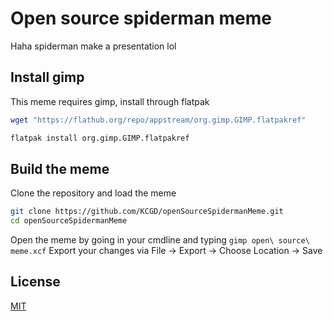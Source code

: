# Open source spiderman meme

Haha spiderman make a presentation lol

## Install gimp

This meme requires gimp, install through flatpak

```bash
wget "https://flathub.org/repo/appstream/org.gimp.GIMP.flatpakref"
```
```bash
flatpak install org.gimp.GIMP.flatpakref
```
## Build the meme

Clone the repository and load the meme
```bash
git clone https://github.com/KCGD/openSourceSpidermanMeme.git
cd openSourceSpidermanMeme
```

Open the meme by going in your cmdline and typing `gimp open\ source\ meme.xcf`
Export your changes via File -> Export -> Choose Location -> Save


## License
[MIT](https://choosealicense.com/licenses/mit/)

